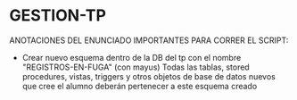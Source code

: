 # GESTION-TP
ANOTACIONES DEL ENUNCIADO IMPORTANTES PARA CORRER EL SCRIPT:
- Crear nuevo esquema dentro de la DB del tp con el nombre "REGISTROS-EN-FUGA" (con mayus) 
Todas las tablas, stored procedures, vistas, triggers y otros objetos de base de
datos nuevos que cree el alumno deberán pertenecer a este esquema creado
